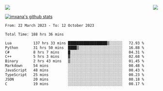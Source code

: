 <p>
  <a href="https://count.getloli.com/"><img src="https://count.getloli.com/get/@xana.readme?theme=moebooru-h"></a>
  <img src="https://weather-icon.journeyad.repl.co/@hangzhou?v=1" align="right">
</p>


<a href="https://github.com/imxana"><img align="center" src="https://github-readme-stats.vercel.app/api?username=imxana&show_icons=true&include_all_commits=true&hide_border=tru&custom_title=imxana%27s%20Github%20Stats" alt="imxana's github stats" /></a> 

<!--START_SECTION:waka-->

```txt
From: 22 March 2023 - To: 12 October 2023

Total Time: 188 hrs 36 mins

Lua          137 hrs 33 mins ██████████████████▒░░░░░░   72.93 %
Python       31 hrs 50 mins  ████▒░░░░░░░░░░░░░░░░░░░░   16.88 %
C#           8 hrs 7 mins    █░░░░░░░░░░░░░░░░░░░░░░░░   04.31 %
C++          5 hrs 3 mins    ▓░░░░░░░░░░░░░░░░░░░░░░░░   02.68 %
Binary       2 hrs 43 mins   ▒░░░░░░░░░░░░░░░░░░░░░░░░   01.45 %
Markdown     54 mins         ░░░░░░░░░░░░░░░░░░░░░░░░░   00.48 %
JavaScript   48 mins         ░░░░░░░░░░░░░░░░░░░░░░░░░   00.43 %
TypeScript   25 mins         ░░░░░░░░░░░░░░░░░░░░░░░░░   00.23 %
JSON         20 mins         ░░░░░░░░░░░░░░░░░░░░░░░░░   00.18 %
C            19 mins         ░░░░░░░░░░░░░░░░░░░░░░░░░   00.17 %
```

<!--END_SECTION:waka-->
